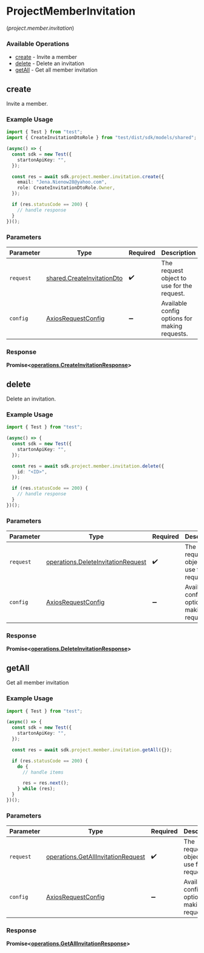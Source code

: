 # ProjectMemberInvitation
(*project.member.invitation*)

### Available Operations

* [create](#create) - Invite a member
* [delete](#delete) - Delete an invitation
* [getAll](#getall) - Get all member invitation

## create

Invite a member.

### Example Usage

```typescript
import { Test } from "test";
import { CreateInvitationDtoRole } from "test/dist/sdk/models/shared";

(async() => {
  const sdk = new Test({
    startonApiKey: "",
  });

  const res = await sdk.project.member.invitation.create({
    email: "Jena.Nienow28@yahoo.com",
    role: CreateInvitationDtoRole.Owner,
  });

  if (res.statusCode == 200) {
    // handle response
  }
})();
```

### Parameters

| Parameter                                                                | Type                                                                     | Required                                                                 | Description                                                              |
| ------------------------------------------------------------------------ | ------------------------------------------------------------------------ | ------------------------------------------------------------------------ | ------------------------------------------------------------------------ |
| `request`                                                                | [shared.CreateInvitationDto](../../models/shared/createinvitationdto.md) | :heavy_check_mark:                                                       | The request object to use for the request.                               |
| `config`                                                                 | [AxiosRequestConfig](https://axios-http.com/docs/req_config)             | :heavy_minus_sign:                                                       | Available config options for making requests.                            |


### Response

**Promise<[operations.CreateInvitationResponse](../../models/operations/createinvitationresponse.md)>**


## delete

Delete an invitation.

### Example Usage

```typescript
import { Test } from "test";

(async() => {
  const sdk = new Test({
    startonApiKey: "",
  });

  const res = await sdk.project.member.invitation.delete({
    id: "<ID>",
  });

  if (res.statusCode == 200) {
    // handle response
  }
})();
```

### Parameters

| Parameter                                                                                | Type                                                                                     | Required                                                                                 | Description                                                                              |
| ---------------------------------------------------------------------------------------- | ---------------------------------------------------------------------------------------- | ---------------------------------------------------------------------------------------- | ---------------------------------------------------------------------------------------- |
| `request`                                                                                | [operations.DeleteInvitationRequest](../../models/operations/deleteinvitationrequest.md) | :heavy_check_mark:                                                                       | The request object to use for the request.                                               |
| `config`                                                                                 | [AxiosRequestConfig](https://axios-http.com/docs/req_config)                             | :heavy_minus_sign:                                                                       | Available config options for making requests.                                            |


### Response

**Promise<[operations.DeleteInvitationResponse](../../models/operations/deleteinvitationresponse.md)>**


## getAll

Get all member invitation

### Example Usage

```typescript
import { Test } from "test";

(async() => {
  const sdk = new Test({
    startonApiKey: "",
  });

  const res = await sdk.project.member.invitation.getAll({});

  if (res.statusCode == 200) {
    do {
      // handle items

      res = res.next();
    } while (res);
  }
})();
```

### Parameters

| Parameter                                                                                | Type                                                                                     | Required                                                                                 | Description                                                                              |
| ---------------------------------------------------------------------------------------- | ---------------------------------------------------------------------------------------- | ---------------------------------------------------------------------------------------- | ---------------------------------------------------------------------------------------- |
| `request`                                                                                | [operations.GetAllInvitationRequest](../../models/operations/getallinvitationrequest.md) | :heavy_check_mark:                                                                       | The request object to use for the request.                                               |
| `config`                                                                                 | [AxiosRequestConfig](https://axios-http.com/docs/req_config)                             | :heavy_minus_sign:                                                                       | Available config options for making requests.                                            |


### Response

**Promise<[operations.GetAllInvitationResponse](../../models/operations/getallinvitationresponse.md)>**


